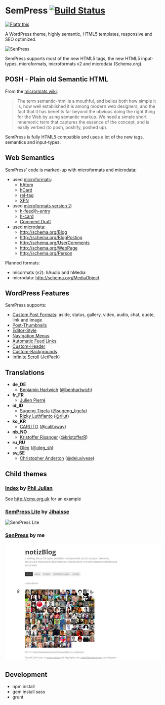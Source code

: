 # SemPress [![Build Status](https://travis-ci.org/dougbeal/SemPress.svg?branch=travis-ci)](https://travis-ci.org/dougbeal/SemPress)



[![Flattr this](http://button.flattr.com/flattr-badge-large.png)](https://flattr.com/submit/auto?user_id=pfefferle&url=https%3A%2F%2Fgithub.com%2Fpfefferle%2Fsempress)

A WordPress theme, highly semantic, HTML5 templates, responsive and SEO optimized.

![SenPress](https://raw.githubusercontent.com/pfefferle/SemPress/master/sempress/screenshot.png)

SemPress supports most of the new HTML5 tags, the new HTML5 input-types, microformats, microformats v2 and microdata (Schema.org).

## POSH - Plain old Semantic HTML

From the [micrormats wiki](http://microformats.org/wiki/posh):

> The term semantic-html is a mouthful, and belies both how simple it is, how well established
> it is among modern web designers, and the fact that it has benefits far beyond the obvious doing
> the right thing for the Web by using semantic markup. We need a simple short mnemonic term that
> captures the essence of the concept, and is easily verbed (to posh, poshify, poshed up).

SemPress is fully HTML5 compatible and uses a lot of the new tags, semantics and input-types.

## Web Semantics

SemPress' code is marked-up with microformats and microdata:

* used [microformats](http://microformats.org/):
    * [hAtom](http://microformats.org/wiki/hatom)
    * [hCard](http://microformats.org/wiki/hcard)
    * [rel-tag](http://microformats.org/wiki/rel-tag)
    * [XFN](http://microformats.org/wiki/xfn)
* used [microformats version 2](http://microformats.org/wiki/microformats-2):
    * [h-feed](http://microformats.org/wiki/h-feed)/[h-entry](http://microformats.org/wiki/h-entry)
    * [h-card](http://microformats.org/wiki/h-card)
    * [Comment Draft](http://microformats.org/wiki/comment-brainstorming#microformats2_h-feed_p-comments)
* used [microdata](http://www.whatwg.org/specs/web-apps/current-work/multipage/microdata.html):
    * http://schema.org/Blog
    * http://schema.org/BlogPosting
    * http://schema.org/UserComments
    * http://schema.org/WebPage
    * http://schema.org/Person

Planned formats:

* micormats (v2): hAudio and hMedia
* microdata: http://schema.org/MediaObject

## WordPress Features

SemPress supports:

* [Custom Post Formats](http://codex.wordpress.org/Post_Formats): aside, status, gallery, video, audio, chat, quote, link and image
* [Post-Thumbnails](http://codex.wordpress.org/Post_Thumbnails)
* [Editor-Style](http://codex.wordpress.org/Function_Reference/add_editor_style)
* [Navigation Menus](http://codex.wordpress.org/Navigation_Menus)
* [Automatic Feed Links](http://codex.wordpress.org/Automatic_Feed_Links)
* [Custom-Header](http://codex.wordpress.org/Custom_Headers)
* [Custom-Backgrounds](http://codex.wordpress.org/Custom_Backgrounds)
* [Infinite Scroll](http://jetpack.me/support/infinite-scroll/) (JetPack)

## Translations

* **de_DE**
    * [Benjamin Hartwich](http://www.benjaminhartwich.de/) ([@benhartwich](https://twitter.com/benhartwich))
* **fr_FR**
    * [Julien Pierré](http://www.jp-software.fr/en/)
* **id_ID**
    * [Sugeng Tigefa](https://github.com/tigefa4u) ([@sugeng_tigefa](https://twitter.com/sugeng_tigefa))
    * [Rizky Luthfianto](https://github.com/rilut) ([@rilut](https://twitter.com/rilut))
* **ko_KR**
    * [CARLITO](http://www.calitosway.net) ([@calitoway](https://twitter.com/calitoway))
* **nb_NO**
    * [Kristoffer Risanger](https://github.com/kristofferR) ([@kristofferR](https://twitter.com/kristofferR))
* **ru_RU**
    * [Oleg](http://0leg.net) ([@oleg_sh](https://twitter.com/oleg_sh))
* **sv_SE**
    * [Christopher Anderton](http://deluxive.se/blog/) ([@deluxivese](https://twitter.com/deluxivese))

## Child themes

### [Index](http://cmx.org.uk/indextheme/) by [Phil Julian](http://cmx.org.uk/)

See <http://cmx.org.uk> for an example

### [SemPress Lite](https://github.com/jihaisse/SemPress-Lite) by [Jihaisse](http://jihais.se/)

![SemPress Lite](https://raw.githubusercontent.com/jihaisse/SemPress-Lite/master/sempress-lite/screenshot.png)

### [SenPress](https://github.com/pfefferle/SenPress) by me

![SenPress](https://raw.githubusercontent.com/pfefferle/SenPress/master/screenshot.png)

## Development
* npm install
* gem install sass
* grunt
